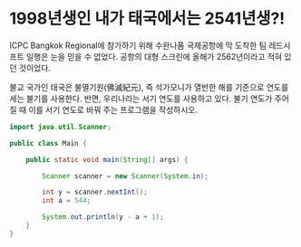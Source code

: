 # 1998년생인 내가 태국에서는 2541년생?!

ICPC Bangkok Regional에 참가하기 위해 수완나품 국제공항에 막 도착한 팀 레드시프트 일행은 눈을 믿을 수 없었다. 공항의 대형 스크린에 올해가 2562년이라고 적혀 있던 것이었다.

불교 국가인 태국은 불멸기원(佛滅紀元), 즉 석가모니가 열반한 해를 기준으로 연도를 세는 불기를 사용한다. 반면, 우리나라는 서기 연도를 사용하고 있다. 불기 연도가 주어질 때 이를 서기 연도로 바꿔 주는 프로그램을 작성하시오.

```java
import java.util.Scanner;

public class Main {

    public static void main(String[] args) {

        Scanner scanner = new Scanner(System.in);

        int y = scanner.nextInt();
        int a = 544;

        System.out.println(y - a + 1);
    }
}
```